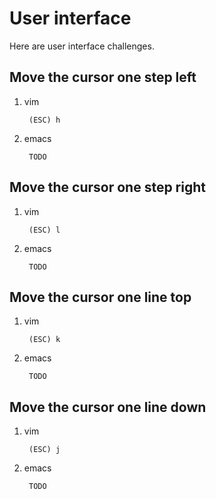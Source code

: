 User interface
===============

Here are user interface challenges.

Move the cursor one step left
-----------------------------

1. vim

        (ESC) h

1. emacs

        TODO

Move the cursor one step right
------------------------------

1. vim

        (ESC) l

1. emacs

        TODO

Move the cursor one line top
----------------------------

1. vim

        (ESC) k

1. emacs

        TODO

Move the cursor one line down
-----------------------------

1. vim

        (ESC) j

1. emacs

        TODO

